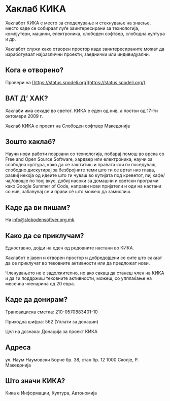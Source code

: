 # Хаклаб КИКА

Хаклабот КИКА е место за споделување и стекнување на знаење, место каде се собираат луѓе заинтересирани за технологија, компјутери, машини, електроника, слободен софтвер, слободна култура и др.

Хаклабот служи како отворен простор каде заинтересираните можат да изработуваат најразлични проекти, заеднички или индивидуални.


## Кога е отворено?

Провери на [https://status.spodeli.org](https://status.spodeli.org/).


## ВАТ Д’ ХАК?

Хаклаби има секаде во светот. КИКА е еден од нив, а постои од 17-ти октомври 2009 г.

Хаклаб КИКА е проект на Слободен софтвер Македонија


## Зошто хаклаб?

Научи нови работи поврзани со технологија, побарај помош во врска со Free and Open Source Software, хардвер или електроника, научи за слободна култура, како да се заштитиш и правата кои ги поседуваш, слободно дискутирај за безбројните теми што ти се вртат низ глава, развиј некоја од идеите што ги чуваш во кутијата под креветот, пиј кафе/чај/овошје по твој вкус, добиј насоки за домашни и светски програми како Google Summer of Code, направи нови пријатели и оди на настани со нив, забавувај се и прави сѐ што можеш да замислиш.


## Каде да ви пишам?

На <info@slobodensoftver.org.mk>.


## Како да се приклучам?

Едноставно, дојди на еден од редовните настани во КИКА.

Хаклабот е јавен и отворен простор и добредојдени се сите што сакаат да се приклучат во тековните активности или да предложат нови.

Членувањето не е задолжително, но ако сакаш да станеш член на КИКА и да ги поддржиш тековните активности, можеш, со упплаќање на месечна членарина од 20 евра.


## Каде да донирам?

Трансакциска сметка:
210-0570883401-10

Приходна шифра:
562 (Уплати за донации)

Цел на дознака:
Донација за проект КИКА


## Адреса

ул. Наум Наумовски Борче
бр. 38, стан бр. 12
1000 Скопје, Р. Македонија


## Што значи КИКА?

Кика е Информации, Култура, Автономија
